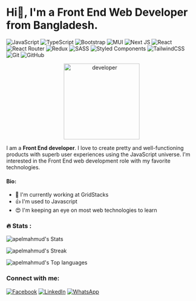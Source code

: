 <h1> Hi👋, I'm a Front End Web Developer from Bangladesh.</h1>

![JavaScript](https://img.shields.io/badge/javascript-%23323330.svg?logo=javascript&logoColor=%23F7DF1E&style=for-the-badge) ![TypeScript](https://img.shields.io/badge/typescript-%23007ACC.svg?logo=typescript&logoColor=white&style=for-the-badge) ![Bootstrap](https://img.shields.io/badge/bootstrap-%23563D7C.svg?logo=bootstrap&logoColor=white&style=for-the-badge) ![MUI](https://img.shields.io/badge/MUI-%230081CB.svg?logo=mui&logoColor=white&style=for-the-badge) ![Next JS ](https://img.shields.io/badge/Next-black?logo=next.js&logoColor=white&style=for-the-badge) ![React](https://img.shields.io/badge/react-%2320232a.svg?logo=react&logoColor=%2361DAFB&style=for-the-badge) ![React Router](https://img.shields.io/badge/React_Router-CA4245?logo=react-router&logoColor=white&style=for-the-badge) ![Redux](https://img.shields.io/badge/redux-%23593d88.svg?logo=redux&logoColor=white&style=for-the-badge) ![SASS](https://img.shields.io/badge/SASS-hotpink.svg?logo=SASS&logoColor=white&style=for-the-badge) ![Styled Components](https://img.shields.io/badge/styled--components-DB7093?logo=styled-components&logoColor=white&style=for-the-badge) ![TailwindCSS](https://img.shields.io/badge/tailwindcss-%2338B2AC.svg?logo=tailwind-css&logoColor=white&style=for-the-badge) ![Git](https://img.shields.io/badge/git-%23F05033.svg?logo=git&logoColor=white&style=for-the-badge) ![GitHub](https://img.shields.io/badge/github-%23121011.svg?logo=github&logoColor=white&style=for-the-badge)

<div id="header" align="center">
  <img src="https://media2.giphy.com/media/3kPDmoWdBpQPNhCnUG/giphy.gif?cid=ecf05e47hp1renlgjsrst74qdkf9gtk1a66h25wusm26x9as&rid=giphy.gif&ct=s" width="200"/ alt="developer">
</div>

I am a **Front End developer**. I love to create pretty and well-functioning products with superb user experiences using the JavaScript universe. I'm interested in the Front End web development role with my favorite technologies.

#### Bio:

- :office: I'm currently working at GridStacks
- :+1: I'm used to Javascript
- :heart_eyes: I'm keeping an eye on most web technologies to learn

### :fire: Stats :

![apelmahmud's Stats](https://github-readme-stats.vercel.app/api?username=shamimbdpro&theme=onedark&show_icons=true&hide_border=true&count_private=true)

![apelmahmud's Streak](https://github-readme-streak-stats.herokuapp.com/?user=shamimbdpro&theme=onedark&hide_border=true)

![apelmahmud's Top languages](https://github-readme-stats.vercel.app/api/top-langs/?username=apelmahmudDev&theme=onedark&show_icons=true&hide_border=true&layout=compact)

### Connect with me:

[![Facebook](https://img.shields.io/badge/Facebook-%231877F2.svg?logo=Facebook&logoColor=white&style=for-the-badge)](https://web.facebook.com/apelmahmudDev/) [![LinkedIn](https://img.shields.io/badge/linkedin-%230077B5.svg?logo=linkedin&logoColor=white&style=for-the-badge)](https://www.linkedin.com/in/apelmahmuddev/) [![WhatsApp](https://img.shields.io/badge/WhatsApp-25D366?logo=whatsapp&logoColor=white&style=for-the-badge)](https://wa.me/01739801364)

